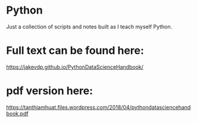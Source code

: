 # Python
Just a collection of scripts and notes built as I teach myself Python.

# Full text can be found here:
https://jakevdp.github.io/PythonDataScienceHandbook/

# pdf version here:
https://tanthiamhuat.files.wordpress.com/2018/04/pythondatasciencehandbook.pdf
